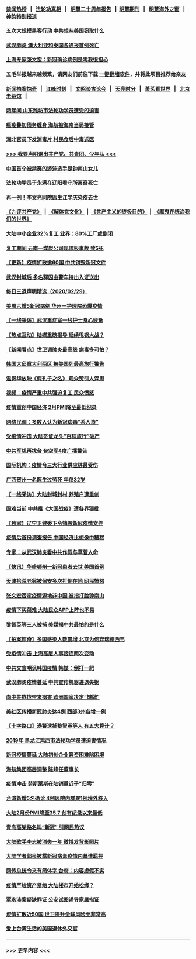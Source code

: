#### [禁闻热榜](热点新闻.md?=0)  &nbsp;&nbsp;|&nbsp;&nbsp; [法轮功真相](https://github.com/gfw-breaker/truth/blob/master/README.md?=0) &nbsp;&nbsp;|&nbsp;&nbsp; [明慧二十周年报告](https://github.com/gfw-breaker/mh-reports/blob/master/README.md?=0) &nbsp;&nbsp;|&nbsp;&nbsp;[明慧期刊](https://github.com/gfw-breaker/mh-qikan) &nbsp;&nbsp;|&nbsp;&nbsp; [明慧海外之窗](https://github.com/gfw-breaker/mh-news/blob/master/README.md?=0) &nbsp;&nbsp;|&nbsp;&nbsp; [神韵特别报道](https://github.com/gfw-breaker/mh-news/blob/master/shenyun.md?=0)
#### [五次大规模黑客行动 中共想从美国窃取什么](../pages/nsc413/n11899124.md?t=03012102) 
#### [武汉肺炎 澳大利亚和泰国各通报首例死亡](../pages/nsc413/n11906995.md?t=03012102) 
#### [上海专家张文宏：新冠确诊病例是零我很担心](../pages/nsc413/n11906935.md?t=03012102) 
#### 五毛举报越来越频繁，请网友们前往下载 [一键翻墙软件](https://github.com/gfw-breaker/ssr-accounts)，并将此项目推荐给亲友
#### [新闻拍案惊奇](https://github.com/gfw-breaker/banned-news/blob/master/pages/link4.md) &nbsp;&nbsp;|&nbsp;&nbsp; [江峰时刻](https://github.com/gfw-breaker/banned-news/blob/master/pages/link4.md) &nbsp;&nbsp;|&nbsp;&nbsp; [文昭谈古论今](https://github.com/gfw-breaker/banned-news/blob/master/pages/link4.md) &nbsp;&nbsp;|&nbsp;&nbsp; [天亮时分](https://github.com/gfw-breaker/banned-news/blob/master/pages/link4.md) &nbsp;&nbsp;|&nbsp;&nbsp; [萧茗看世界](https://github.com/gfw-breaker/banned-news/blob/master/pages/link4.md) &nbsp;&nbsp;|&nbsp;&nbsp; [北京老茶馆](https://github.com/gfw-breaker/banned-news/blob/master/pages/link4.md) &nbsp;&nbsp;|&nbsp;&nbsp; 
#### [两年间 山东潍坊市法轮功学员遭受的迫害](../pages/nsc413/n11902878.md?t=03012102) 
#### [瘟疫叠加债务缠身 海航被海南当局接管](../pages/nsc413/n11906466.md?t=03012102) 
#### [湖北官员下发消毒片 村民食后中毒送医](../pages/nsc413/n11906520.md?t=03012102) 
#### [>>> 我要声明退出共产党、共青团、少年队 <<<](https://github.com/begood0513/goodnews/blob/master/quit/letter.md) 
#### [中国首个被禁赛的游泳选手是钟南山女儿](../pages/nsc413/n11906532.md?t=03012102) 
#### [法轮功学员于永满在辽阳看守所离奇死亡](../pages/nsc413/n11906047.md?t=03012102) 
#### [再一例！李文亮同院医生江学庆染疫去世](../pages/nsc413/n11906396.md?t=03012102) 
#### [《九评共产党》](https://github.com/begood0513/9ping.md/blob/master/README.md) &nbsp;|&nbsp; [《解体党文化》](../../../../jtdwh.md/blob/master/README.md)  &nbsp;|&nbsp; [《共产主义的终极目的》](../../../../gczydzjmd.md/blob/master/README.md) &nbsp;|&nbsp; [《魔鬼在统治我们的世界》](../../../../mgztzwmdsj.md/blob/master/README.md) 
#### [大陆中小企业32%复工 业界：80%工厂或倒闭](../pages/nsc413/n11906257.md?t=03012102) 
#### [复工期间 云南一煤炭公司现顶板事故 致5死](../pages/nsc413/n11903190.md?t=03012102) 
#### [【更新】疫情扩散逾60国 中共销毁新冠文件](../pages/nsc413/n11890652.md?t=03012102) 
#### [武汉封城后 多名释囚由警车持出入证送出](../pages/nsc413/n11906273.md?t=03012102) 
#### [每日三退声明精选（2020/02/29）](../pages/nsc413/n11906228.md?t=03012102) 
#### [美周六增5新冠病例 华州一护理院恐爆疫情](../pages/nsc413/n11905823.md?t=03012102) 
#### [【一线采访】武汉重症室一线护士身心疲惫](../pages/nsc413/n11906089.md?t=03012102) 
#### [【热点互动】陆媒重磅报导 延续甩锅大战？](../pages/nsc413/n11905973.md?t=03012102) 
#### [【新闻看点】世卫调肺炎最高级 病毒多可怕？](../pages/nsc413/n11905498.md?t=03012102) 
#### [韩国大邱意大利两区 被美国列最高旅行警告](../pages/nsc413/n11905944.md?t=03012102) 
#### [温哥华放映《假孔子之名》 观众赞引人深思](../pages/nsc413/n11903970.md?t=03012102) 
#### [视频：疫情严重中共强迫复工 民众愤怒](../pages/nsc413/n11905794.md?t=03012102) 
#### [疫情重创中国经济 2月PMI降至最低纪录](../pages/nsc413/n11905093.md?t=03012102) 
#### [网络民调：多数人认为新冠病毒“系人造”](../pages/nsc413/n11905778.md?t=03012102) 
#### [受疫情冲击 大陆签证龙头“百程旅行”破产](../pages/nsc413/n11905777.md?t=03012102) 
#### [中共军机再扰台 台空军4度广播警告](../pages/nsc413/n11905748.md?t=03012102) 
#### [国际机构：疫情令三大行业供应链最受伤](../pages/nsc413/n11905694.md?t=03012102) 
#### [广西贺州一名医生过劳死 年仅32岁](../pages/nsc413/n11905670.md?t=03012102) 
#### [【一线采访】大陆封城封村 养殖户遭重创](../pages/nsc413/n11905654.md?t=03012102) 
#### [国难当前 中共推《大国战疫》遭各界狠批](../pages/nsc413/n11905559.md?t=03012102) 
#### [【独家】辽宁卫健委下令销毁新冠疫情文件](../pages/nsc413/n11901418.md?t=03012102) 
#### [疫情后首份调查报告 中国经济比想像中糟糕](../pages/nsc413/n11905617.md?t=03012102) 
#### [专家：从武汉肺炎看中共作假与草菅人命](../pages/nsc413/n11905139.md?t=03012102) 
#### [【快讯】华盛顿州一新冠患者去世 美国首例](../pages/nsc413/n11905571.md?t=03012102) 
#### [天津拾荒老翁被保安多次打倒在地 网民愤怒](../pages/nsc413/n11905434.md?t=03012102) 
#### [张文宏否定疫情源地非中国 被指打脸钟南山](../pages/nsc413/n11905247.md?t=03012102) 
#### [疫情下买菜难 大陆民众APP上阵也不易](../pages/nsc413/n11905435.md?t=03012102) 
#### [黎智英等三人被捕 美媒揭中共最怕的是什么](../pages/nsc413/n11905316.md?t=03012102) 
#### [【拍案惊奇】多国感染人数暴增 北京为何弃瑞德西韦](../pages/nsc413/n11904182.md?t=03012102) 
#### [受疫情冲击 上海高层人事接连两次变动](../pages/nsc413/n11905223.md?t=03012102) 
#### [中共文宣嘲讽韩国疫情 韩媒：倒打一耙](../pages/nsc413/n11903936.md?t=03012102) 
#### [武汉肺炎疫情蔓延 中共宣传机器进退失据](../pages/nsc413/n11905198.md?t=03012102) 
#### [向中共靠拢带来祸害 欧洲国家决定“摊牌”](../pages/nsc413/n11905143.md?t=03012102) 
#### [美社区传播新冠肺炎达4例 西部3州各增一例](../pages/nsc413/n11904070.md?t=03012102) 
#### [【十字路口】港警逮捕黎智英等人 有五大算计？](../pages/nsc413/n11904225.md?t=03012102) 
#### [2019年 黑龙江鸡西市法轮功学员遭迫害情况](../pages/nsc413/n11903199.md?t=03012102) 
#### [新冠疫情蔓延 大陆初创企业筹资困难陷困境](../pages/nsc413/n11904853.md?t=03012102) 
#### [海航集团高层调整 陈峰任董事长](../pages/nsc413/n11904947.md?t=03012102) 
#### [疫情冲击 劳斯莱斯在陆销量近乎“归零”](../pages/nsc413/n11904678.md?t=03012102) 
#### [台湾新增5名确诊 4例医院内群聚1例境外移入](../pages/nsc413/n11904814.md?t=03012102) 
#### [大陆2月份PMI降至35.7 创有纪录以来最低](../pages/nsc413/n11904531.md?t=03012102) 
#### [青岛高架路名叫“新冠” 引网民热议](../pages/nsc413/n11904525.md?t=03012102) 
#### [大陆歌手李志被消失一年 微博发背影照片](../pages/nsc413/n11904539.md?t=03012102) 
#### [大陆学者郭泉披露新冠病毒疫情内幕遭羁押](../pages/nsc413/n11904689.md?t=03012102) 
#### [网传总统令夹有简体字 台府：内容虚假不实](../pages/nsc413/n11904494.md?t=03012102) 
#### [疫情严峻资产紧缩 大陆楼市开始松绑？](../pages/nsc413/n11904023.md?t=03012102) 
#### [覃永沛案疑缺罪证 公安试图诱导家属指证](../pages/nsc413/n11904487.md?t=03012102) 
#### [疫情扩散近50国 世卫提升全球风险至非常高](../pages/nsc413/n11904392.md?t=03012102) 
#### [爱上台湾生活的美国退休外交官](../pages/nsc413/n11904153.md?t=03012102) 

----
#### [ >>> 更早内容 <<< ](../indexes/nsc413-earlier.md)

